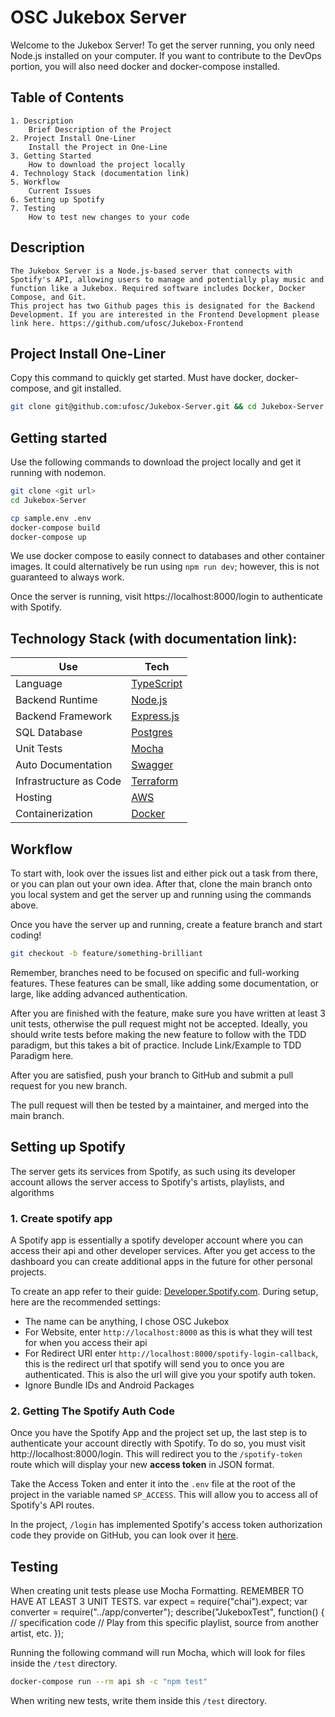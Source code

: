 # OSC Jukebox Server

Welcome to the Jukebox Server! To get the server running, you only need Node.js installed on your computer. If you want to contribute to the DevOps portion, you will also need docker and docker-compose installed.

## Table of Contents
    1. Description
        Brief Description of the Project
    2. Project Install One-Liner
        Install the Project in One-Line
    3. Getting Started
        How to download the project locally
    4. Technology Stack (documentation link)
    5. Workflow
        Current Issues
    6. Setting up Spotify
    7. Testing
        How to test new changes to your code

## Description
    The Jukebox Server is a Node.js-based server that connects with Spotify's API, allowing users to manage and potentially play music and function like a Jukebox. Required software includes Docker, Docker Compose, and Git.
    This project has two Github pages this is designated for the Backend Development. If you are interested in the Frontend Development please link here. https://github.com/ufosc/Jukebox-Frontend

## Project Install One-Liner

Copy this command to quickly get started. Must have docker, docker-compose, and git installed.

```sh
git clone git@github.com:ufosc/Jukebox-Server.git && cd Jukebox-Server && cp sample.env .env && docker-compose up --build
```

## Getting started

Use the following commands to download the project locally and get it running with nodemon.

```sh
git clone <git url>
cd Jukebox-Server

cp sample.env .env
docker-compose build
docker-compose up
```

We use docker compose to easily connect to databases and other container images. It could alternatively be run using `npm run dev`; however, this is not guaranteed to always work.

Once the server is running, visit https://localhost:8000/login to authenticate with Spotify.

## Technology Stack (with documentation link):

| Use                    | Tech                                                                                        |
| ---------------------- | ------------------------------------------------------------------------------------------- |
| Language               | [TypeScript](https://www.typescriptlang.org/docs/handbook/typescript-from-scratch.html)     |
| Backend Runtime        | [Node.js](https://nodejs.dev/en/learn/)                                                     |
| Backend Framework      | [Express.js](https://expressjs.com/en/4x/api.html#express)                                  |
| SQL Database           | [Postgres](https://node-postgres.com/)                                                      |
| Unit Tests             | [Mocha](https://semaphoreci.com/community/tutorials/getting-started-with-node-js-and-mocha) |
| Auto Documentation     | [Swagger](https://swagger.io/docs/specification/about/)                                     |
| Infrastructure as Code | [Terraform](#)                                                                              |
| Hosting                | [AWS](#)                                                                                    |
| Containerization       | [Docker](https://docs.docker.com/get-started/)                                              |

## Workflow

To start with, look over the issues list and either pick out a task from there, or you can plan out your own idea. After that, clone the main branch onto you local system and get the server up and running using the commands above.

Once you have the server up and running, create a feature branch and start coding!

```sh
git checkout -b feature/something-brilliant
```

Remember, branches need to be focused on specific and full-working features. These features can be small, like adding some documentation, or large, like adding advanced authentication.

After you are finished with the feature, make sure you have written at least 3 unit tests, otherwise the pull request might not be accepted. Ideally, you should write tests before making the new feature to follow with the TDD paradigm, but this takes a bit of practice.
Include Link/Example to TDD Paradigm here. 

After you are satisfied, push your branch to GitHub and submit a pull request for you new branch.

The pull request will then be tested by a maintainer, and merged into the main branch.

## Setting up Spotify

The server gets its services from Spotify, as such using its developer account allows the server access to Spotify's artists, playlists, and algorithms

### 1. Create spotify app

A Spotify app is essentially a spotify developer account where you can access their api and other developer services. After you get access to the dashboard you can create additional apps in the future for other personal projects.

To create an app refer to their guide: [Developer.Spotify.com](https://developer.spotify.com/documentation/general/guides/authorization/app-settings/). During setup, here are the recommended settings:

-   The name can be anything, I chose OSC Jukebox
-   For Website, enter `http://localhost:8000` as this is what they will test for when you access their api
-   For Redirect URI enter `http://localhost:8000/spotify-login-callback`, this is the redirect url that spotify will send you to once you are authenticated. This is also the url will give you your spotify auth token.
-   Ignore Bundle IDs and Android Packages

### 2. Getting The Spotify Auth Code

Once you have the Spotify App and the project set up, the last step is to authenticate your account directly with Spotify. To do so, you must visit http://localhost:8000/login. This will redirect you to the `/spotify-token` route which will display your new **access token** in JSON format.

Take the Access Token and enter it into the `.env` file at the root of the project in the variable named `SP_ACCESS`. This will allow you to access all of Spotify's API routes.

In the project, `/login` has implemented Spotify's access token authorization code they provide on GitHub, you can look over it [here](https://github.com/spotify/web-api-examples/blob/master/authentication/authorization_code/app.js).

## Testing

When creating unit tests please use Mocha Formatting. REMEMBER TO HAVE AT LEAST 3 UNIT TESTS.
var expect    = require("chai").expect;
var converter = require("../app/converter");
describe("JukeboxTest", function() {
  // specification code
  // Play from this specific playlist, source from another artist, etc. 
});

Running the following command will run Mocha, which will look for files inside the `/test` directory.

```sh
docker-compose run --rm api sh -c "npm test"
```

When writing new tests, write them inside this `/test` directory.
